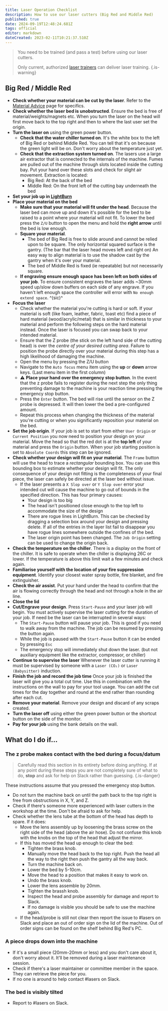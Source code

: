 ```yaml
---
title: Laser Operation Checklist
description: How to use our laser cutters (Big Red and Middle Red)
published: true
date: 2024-09-19T12:48:24.681Z
tags: official
editor: markdown
dateCreated: 2023-02-11T10:21:37.510Z
---
```


> You need to be trained (and pass a test) before using our laser cutters.
>
> Only current, authorized [laser trainers](/tools/lasers#trainers) can deliver laser training.
{.is-warning}

## Big Red / Middle Red

* **Check whether your material can be cut by the laser**. Refer to the [Material Advice](/tools/lasers/materials) page for specifics.
* **Check whether the laser bed is unobstructed**. Ensure the bed is free of material/weights/magnets etc. When you turn the laser on the head will first move back to the top right and then to where the last user set the origin.
* **Turn the laser on** using the green power button.
  * **Check that the water chiller turned on**. It's the white box to the left of Big Red or behind Middle Red. You can tell that it's on because the green light will be on. Don't worry about the temperature just yet.
  * **Check that the extraction system turned on**. The lasers use a large air extractor that is connected to the internals of the machine. Fumes are pulled out of the machine through slots located inside the cutting bay. Put your hand over these slots and check for slight air movement. Extraction is located:
    * Big Red: At the back of the bed
    * Middle Red: On the front left of the cutting bay underneath the bed
* **Set your job up in [LightBurn](/tools/lasers/lightburn)**
* **Place your material on the bed**
  * **Make sure that your material will fit under the head**. Because the laser bed can move up and down it's possible for the bed to be raised to a point where your material will not fit. To lower the bed press the `Z/U` button to open the menu and hold the **right arrow** until the bed is low enough.
  * **Square your material**.
    * The bed of Big Red is free to slide around and cannot be relied upon to be square. The only horizontal squared surface is the gantry. (The bar that the laser head moves left and right on) An easy way to align material is to use the shadow cast by the gantry when it's over your material.
    * The bed of Middle Red is fixed (ie repeatable) but not necessarily square.
  * **If engraving ensure enough space has been left on both sides of your job**. To ensure consistent engraves the laser adds ~30mm speed up/slow down buffers on each side of any engrave. If you haven't left enough space the controller will error with `No enough extend space`. ^(sic)^
* **Focus the laser** 
   * Check whether the material you're cutting is hard or soft. If your material is soft (like foam, leather, fabric, toast etc) find a piece of hard material (wood/acrylic/metal) that is similar in thickness to your material and perform the following steps on the hard material instead. Once the laser is focused you can swap back to your intended material.
   * Ensure that the Z probe (the stick on the left hand side of the cutting head) is over the *centre of your desired cutting area*. Failure to position the probe directly over your material during this step has a high likelihood of damaging the machine.
   * Open the menu by pressing the Z/U button
   * Navigate to the `Auto focus` menu item using the **up** or **down** arrow keys. (Last menu item in the first column)
   * :warning: **Place your hand over the emergency stop button**. In the event that the z probe fails to register during the next step the only thing preventing damage to the machine is your reaction time pressing the emergency stop button.
   * Press the `Enter` button. The bed will rise until the sensor on the Z probe is depressed. It will then lower the bed a pre-configured amount.
   * Repeat this process when changing the thickness of the material you're cutting or when you significantly reposition your material on the bed.
* **Set the job origin**. If your job is set to start from either `User Origin` or `Current Position` you now need to position your design on your material. Move the head so that the red dot is at the **top left** of your material and press the `Origin` button. When your job starting position is set to `Absolute Coords` this step can be ignored.
* **Check whether your design will fit on your material**. The `Frame` button will use the head to trace a *rectangular* bounding box. You can use this bounding box to estimate whether your design will fit. The only consequence of your design not fitting is the completeness of your final piece, the laser can safely be directed at the laser bed without issue.
    * If the laser presents a `X Slop over` or `Y Slop over` error your intended cut will cause the machine to go out of bounds in the specified direction. This has four primary causes:
      * Your design is too big
      * The head isn't positioned close enough to the top left to accommodate the size of the design
      * There are rogue lines in LightBurn. This can be checked by dragging a selection box around your design and pressing delete. If all of the entries in the layer list fail to disappear you have rogue lines somewhere outside the confines of the bed.
      * The laser origin point has been changed. The `Job Origin` setting can be used to change the origin back.
 * **Check the temperature on the chiller**. There is a display on the front of the chiller. It is safe to operate when the chiller is displaying 26C or lower. If the temperature is above this limit wait a few minutes and check again.
 * **Familiarise yourself with the location of your fire suppression equipment**. Identify your closest water spray bottle, fire blanket, and fire extinguisher.
 * **Check the air assist**. Put your hand under the head to confirm that the air is flowing correctly through the head and not through a hole in the air line.
 * **Close the lid**
 * **Cut/Engrave your design**. Press `Start-Pause` and your laser job will begin. You must actively supervise the laser cutting for the duration of your job. If need be the laser can be interrupted in several ways:
   * The `Start-Pause` button will pause your job. This is good if you need to walk away from the machine. The job can be resumed by pressing the button again.
   * While the job is paused with the `Start-Pause` button it can be ended by pressing `Esc`
   * The emergency stop will immediately shut down the laser. (but not auxiliary equipment like the extractor, compressor, or chiller)
 * **Continue to supervise the laser** Whenever the laser cutter is running it must be supervised by someone with a `Laser (CO₂)` or `Laser (Babysitter)` induction.
 * **Finish the job and record the job time** Once your job is finished the laser will give you a total cut time. Use this in combination with the instructions on the wall to pay for your tool usage. You can add the cut times for the day together and round at the end rather than rounding after each cut.
 * **Remove your material**. Remove your design and discard of any scraps created.
* **Turn the laser off** using either the green power button or the shortcut button on the side of the monitor.
* **Pay for your job** using the bank details on the wall.

## What do I do if...

### The z probe makes contact with the bed during a focus/datum

> Carefully read this section in its entirety before doing anything. If at any point during these steps you are not completely sure of what to do, **stop** and ask for help on Slack rather than guessing.
{.is-danger}

These instructions assume that you pressed the emergency stop button.

* Do not turn the machine back on until the path back to the top right is free from obstructions in X, Y, and Z.
* Check if there's someone more experienced with laser cutters in the workshop at the time. Don't be afraid to ask for help.
* Check whether the lens tube at the bottom of the head has depth to spare. If it does:
  * Move the lens assembly up by loosening the brass screw on the right side of the head (above the air hose). Do not confuse this knob with the knobs on the top of the head that adjust the mirror.
  * If this has moved the head up enough to clear the bed:
    * Tighten the brass knob.
    * Manually move the head back to the top right. Push the head all the way to the right then push the gantry all the way back.
    * Turn the machine back on.
    * Lower the bed by 5-10cm.
    * Move the head to a position that makes it easy to work on.
    * Undo the brass knob.
    * Lower the lens assemble by 20mm.
    * Tighten the brassh knob.
    * Inspect the head and probe assembly for damage and report to Slack.
    * If no damage is visible you should be safe to use the machine again.
  * If the head/probe is still not clear then report the issue to #lasers on Slack and place an out of order sign on the lid of the machine. Out of order signs can be found on the shelf behind Big Red's PC.


### A piece drops down into the machine

* If it's a small piece (20mm-20mm or less) and you don't care about it, don't worry about it. It'll be removed during a laser maintenance session.
* Check if there's a laser maintainer or committee member in the space. They can retrieve the piece for you.
* If no one is around to help contact #lasers on Slack.

### The bed is visibly tilted

* Report to #lasers on Slack.